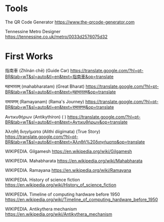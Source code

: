# Tools

The QR Code Generator
https://www.the-qrcode-generator.com

Tennessine Metro Designer
https://tennessine.co.uk/metro/0033d2576075d32

# First Works

指南車 (Zhǐnán chē)
(Guide Car)
https://translate.google.com/?hl=pt-BR&tab=wT&sl=auto&tl=en&text=指南車&op=translate

महाभारतम् (mahabharatam)
(Great Bharat)
https://translate.google.com/?hl=pt-BR&tab=wT&sl=auto&tl=en&text=महाभारतम्&op=translate

रामायणम् (Ramayanam)
(Rama's Journey)
https://translate.google.com/?hl=pt-BR&tab=wT&sl=auto&tl=en&text=रामायणम्&op=translate

Αντικυθήρων (Antikythíron)
( )
https://translate.google.com/?hl=pt-BR&tab=wT&sl=auto&tl=en&text=Αντικυθήρων&op=translate

Ἀληθῆ διηγήματα (Alithí diigímata)
(True Story)
https://translate.google.com/?hl=pt-BR&tab=wT&sl=auto&tl=en&text=Ἀληθῆ%20διηγήματα&op=translate

WIKIPEDIA. Gilgamesh
https://en.wikipedia.org/wiki/Gilgamesh

WIKIPEDIA. Mahabharata
https://en.wikipedia.org/wiki/Mahabharata

WIKIPEDIA. Ramayana
https://en.wikipedia.org/wiki/Ramayana

WIKIPEDIA. History of science fiction
https://en.wikipedia.org/wiki/History_of_science_fiction

WIKIPEDIA. Timeline of computing hardware before 1950
https://en.wikipedia.org/wiki/Timeline_of_computing_hardware_before_1950

WIKIPEDIA. Antikythera mechanism
https://en.wikipedia.org/wiki/Antikythera_mechanism
